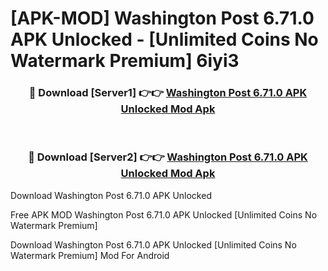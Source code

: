 # [APK-MOD] Washington Post 6.71.0 APK Unlocked - [Unlimited Coins No Watermark Premium] 6iyi3



<div align="center">
<h3>🔴 Download [Server1] 👉👉 <a href="https://momento.my/?title=Washington_Post_6.71.0_APK_Unlocked">Washington Post 6.71.0 APK Unlocked Mod Apk</a></h3><br>

<h3>🔴 Download [Server2] 👉👉 <a href="https://momento.my/?title=Washington_Post_6.71.0_APK_Unlocked">Washington Post 6.71.0 APK Unlocked Mod Apk</a></h3>
</div>



Download Washington Post 6.71.0 APK Unlocked 

Free APK MOD Washington Post 6.71.0 APK Unlocked [Unlimited Coins No Watermark Premium]

Download Washington Post 6.71.0 APK Unlocked [Unlimited Coins No Watermark Premium] Mod For Android
